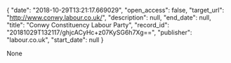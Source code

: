 {
  "date": "2018-10-29T13:21:17.669029", 
  "open_access": false, 
  "target_url": "http://www.conwy.labour.co.uk/", 
  "description": null, 
  "end_date": null, 
  "title": "Conwy Constituency Labour Party", 
  "record_id": "20181029T132117/ghjcACyHc+z07KySG6h7Xg==", 
  "publisher": "labour.co.uk", 
  "start_date": null
}

None
